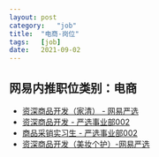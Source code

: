 ```yaml
---
layout:	post
category:	"job"
title:	"电商-岗位"
tags:	[job]
date:	2021-09-02
---
```

## 网易内推职位类别：电商
- [资深商品开发（家清） - 网易严选](http://mobile.bole.netease.com/bole/boleDetail?id=33909&employeeId=346f03c3cda5f04c&key=all)
- [资深商品开发 - 严选事业部002](http://mobile.bole.netease.com/bole/boleDetail?id=27274&employeeId=346f03c3cda5f04c&key=all)
- [商品采销实习生 - 严选事业部002](http://mobile.bole.netease.com/bole/boleDetail?id=29297&employeeId=346f03c3cda5f04c&key=all)
- [资深商品开发（美妆个护）-网易严选 ](http://mobile.bole.netease.com/bole/boleDetail?id=15675&employeeId=346f03c3cda5f04c&key=all)
